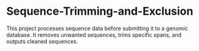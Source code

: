 # Sequence-Trimming-and-Exclusion
This project processes sequence data before submitting it to a genomic database. It removes unwanted sequences, trims specific spans, and outputs cleaned sequences.
